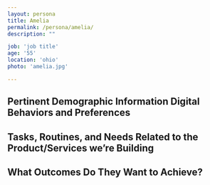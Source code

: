 ```yaml
---
layout: persona
title: Amelia
permalink: /persona/amelia/
description: ""

job: 'job title'
age: '55'
location: 'ohio'
photo: 'amelia.jpg'

---
```


## Pertinent Demographic Information Digital Behaviors and Preferences

## Tasks, Routines, and Needs Related to the Product/Services we’re Building

## What Outcomes Do They Want to Achieve?
